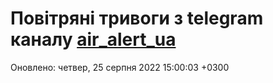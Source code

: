 # Повітряні тривоги з telegram каналу [air_alert_ua](https://t.me/air_alert_ua)

Оновлено:
четвер, 25 серпня 2022 15:00:03 +0300
